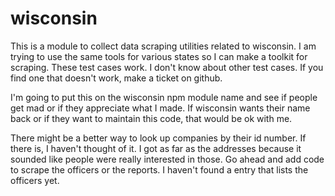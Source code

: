 # wisconsin

This is a module to collect data scraping utilities related to wisconsin.  I am trying to use the same tools for various states so I can make a toolkit for scraping.  These test cases work.  I don't know about other test cases.  If you find one that doesn't work, make a ticket on github.

I'm going to put this on the wisconsin npm module name and see if people get mad or if they appreciate what I made.  If wisconsin wants their name back or if they want to maintain this code, that would be ok with me.


There might be a better way to look up companies by their id number.  If there is, I haven't thought of it.  I got as far as the addresses because it sounded like people were really interested in those.  Go ahead and add code to scrape the officers or the reports.  I haven't found a entry that lists the officers yet.
